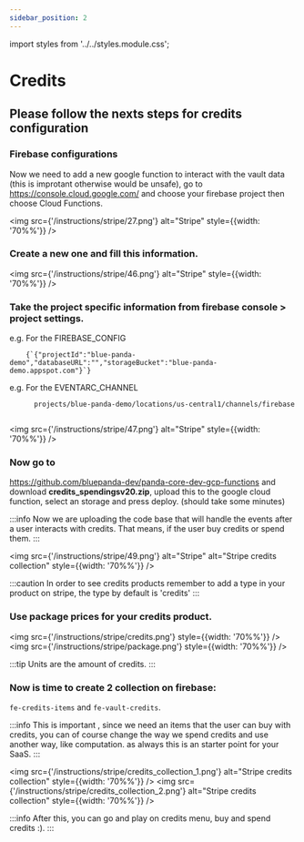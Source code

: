 ```yaml
---
sidebar_position: 2
---
```


import styles from '../../styles.module.css';

# Credits 

<h2>Please follow the nexts steps for credits configuration</h2>

### Firebase configurations

 Now we need to add a new google function to interact with the vault data (this is improtant otherwise would be unsafe), go to https://console.cloud.google.com/ and choose your firebase project then choose Cloud Functions.

<img src={'/instructions/stripe/27.png'} alt="Stripe" style={{width: '70%%'}} />

### Create a new one and fill this information.

<img src={'/instructions/stripe/46.png'} alt="Stripe" style={{width: '70%%'}} />

### Take the project specific information from firebase console > project settings.

<div>
    e.g. For the FIREBASE_CONFIG
    <br />
    <code>
    {`{"projectId":"blue-panda-demo","databaseURL":"","storageBucket":"blue-panda-demo.appspot.com"}`}
    </code>
    <br />
    e.g. For the EVENTARC_CHANNEL 
    <br />
    <code>
      projects/blue-panda-demo/locations/us-central1/channels/firebase
    </code>
</div>

<img src={'/instructions/stripe/47.png'} alt="Stripe" style={{width: '70%%'}} />

### Now go to 
 https://github.com/bluepanda-dev/panda-core-dev-gcp-functions and download **credits_spendingsv20.zip**, upload this to the google cloud function, select an storage and press deploy. (should take some minutes)

:::info
Now we are uploading the code base that will handle the events after a user interacts with credits.
That means, if the user buy credits or spend them.
:::

<img src={'/instructions/stripe/49.png'} alt="Stripe" alt="Stripe credits collection" style={{width: '70%%'}} />

:::caution
In order to see credits products remember to add a type in your product on stripe, the type by default is 'credits'
:::

### Use package prices for your credits product.
<img src={'/instructions/stripe/credits.png'} style={{width: '70%%'}} />
<img src={'/instructions/stripe/package.png'} style={{width: '70%%'}} />

:::tip
Units are the amount of credits.
:::


### Now is time to create 2 collection on firebase: 
`fe-credits-items` and `fe-vault-credits`.

:::info
This is important , since we need an items that the user can buy with credits, you can of course change the way we spend credits and use another way, like computation.
as always this is an starter point for your SaaS.
:::

<img src={'/instructions/stripe/credits_collection_1.png'} alt="Stripe credits collection" style={{width: '70%%'}} />
<img src={'/instructions/stripe/credits_collection_2.png'} alt="Stripe credits collection" style={{width: '70%%'}} />



:::info
After this, you can go and play on credits menu, buy and spend credits :).
:::


